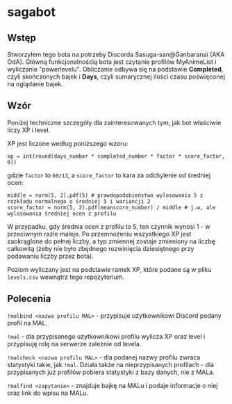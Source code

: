 # sagabot

## Wstęp

Stworzyłem tego bota na potrzeby Discorda Sasuga-san@Ganbaranai (AKA OdA). 
Główną funkcjonalnością bota jest czytanie profilów MyAnimeList i wyliczanie "powerlevelu". 
Obliczanie odbywa się na podstawie **Completed**, czyli skończonych bajek i **Days**, czyli sumarycznej ilości czasu poświęconej na oglądanie bajek. 

## Wzór

Poniżej techniczne szczegóły dla zainteresowanych tym, jak bot właściwie liczy XP i level. 

XP jest liczone według poniższego wzoru:

```
xp = int(round(days_number * completed_number * factor * score_factor, 0))
```
gdzie `factor` to `60/13`, a `score_factor` to kara za odchylenie od średniej ocen:
```
middle = norm(5, 2).pdf(5) # prawdopodobieństwo wylosowania 5 z rozkładu normalnego o średniej 5 i wariancji 2
score_factor = norm(5, 2).pdf(meanscore_number) / middle # j.w, ale wylosowania średniej ocen z profilu 
```
W przypadku, gdy średnia ocen z profilu to 5, ten czynnik wynosi 1 - w przeciwnym razie maleje. 
Po przemnożeniu wszystkiego XP jest zaokrąglone do pełnej liczby, a typ zmiennej zostaje zmieniony na liczbę całkowitą (żeby nie było zbędnego rozwinięcia dziesiętnego przy podawaniu liczby przez bota). 

Poziom wyliczany jest na podstawie ramek XP, które podane są w pliku `levels.csv` wewnątrz tego repozytorium. 

## Polecenia

`!malbind <nazwa profilu MAL>` - przypisuje użytkownikowi Discord podany profil na MAL. 

`!mal` - dla przypisanego użytkownikowi profilu wylicza XP oraz level i przypisuję rolę na serwerze zależnie od levela. 

`!malcheck <nazwa profilu MAL>` - dla podanej nazwy profilu zwraca statystyki takie, jak `!mal`. Działa także na nieprzypisanych profilach - dla przypisanych już profilów pobiera statystyki z bazy danych, nie z MALa. 

`!malfind <zapytanie>` - znajduje bajkę na MALu i podaje informacje o niej oraz link do wpisu na MALu. 

